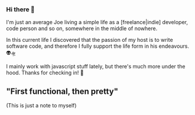### Hi there 👋

I'm just an average Joe living a simple life as a [freelance|indie] developer, code person and so on, somewhere in the middle of nowhere.

In this current life I discovered that the passion of my host is to write software code, and therefore I fully support the life form in his endeavours. 👽🛸

I mainly work with javascript stuff lately, but there's much more under the hood. Thanks for checking in! 👋


## "First functional, then pretty"
(This is just a note to myself)

<!--
**therufa/therufa** is a ✨ _special_ ✨ repository because its `README.md` (this file) appears on your GitHub profile.

Here are some ideas to get you started:

- 🔭 I’m currently working on ...
- 🌱 I’m currently learning ...
- 👯 I’m looking to collaborate on ...
- 🤔 I’m looking for help with ...
- 💬 Ask me about ...
- 📫 How to reach me: ...
- 😄 Pronouns: ...
- ⚡ Fun fact: ...
-->
